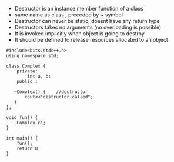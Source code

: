 * Destructor is an instance member function of a class
* same name as class , preceded by ~ symbol
* Destructor can never be static, doesnt have any return type
* Destructors takes no arguments (no overloading is possible)
* It is invoked implicitly when object is going to destroy
* It should be defined to release resources allocated to an object

```
#include<bits/stdc++.h>
using namespace std;

class Complex {
    private:
        int a, b;
    public :
        
   ~Complex() {    //destructor
       cout<<"destructor called";
   }
};

void fun() {
    Complex c1;
}

int main() {
    fun();
    return 0;
}


```

